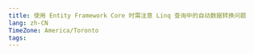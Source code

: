 ```yaml
---
title: 使用 Entity Framework Core 时需注意 Linq 查询中的自动数据转换问题
lang: zh-CN
TimeZone: America/Toronto
tags:
---
```

